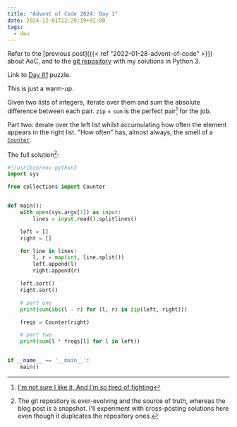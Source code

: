 ```yaml
---
title: "Advent of Code 2024: Day 1"
date: 2024-12-01T22:29:19+01:00
tags:
  - dev
---
```


Refer to the [previous post]({{< ref "2022-01-28-advent-of-code" >}}) about AoC,
and to the [git repository](https://github.com/thiagowfx/adventofcode) with my
solutions in Python 3.

Link to [Day #1](https://adventofcode.com/2024/day/1) puzzle.

<!--more-->

This is just a warm-up.

Given two lists of integers, iterate over them and sum the absolute difference
between each pair. `zip` + `sum` is the perfect pair[^1] for the job.

Part two: iterate over the left list whilst accumulating how often the element
appears in the right list. "How often" has, almost always, the smell of a
[`Counter`](https://docs.python.org/3/library/collections.html#collections.Counter).

The full solution[^2]:

```python
#!/usr/bin/env python3
import sys

from collections import Counter


def main():
    with open(sys.argv[1]) as input:
        lines = input.read().splitlines()

    left = []
    right = []

    for line in lines:
        l, r = map(int, line.split())
        left.append(l)
        right.append(r)

    left.sort()
    right.sort()

    # part one
    print(sum(abs(l - r) for (l, r) in zip(left, right)))

    freqs = Counter(right)

    # part two
    print(sum(l * freqs[l] for l in left))


if __name__ == '__main__':
    main()
```

[^1]: [I'm not sure I like it, And I‘m so tired of
    fighting](https://www.youtube.com/watch?v=3WpdCZC9q6w)
[^2]: The git repository is ever-evolving and the source of truth, whereas the
    blog post is a snapshot. I'll experiment with cross-posting solutions here
    even though it duplicates the repository ones.
